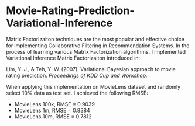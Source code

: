 # Movie-Rating-Prediction-Variational-Inference

Matrix Factorizaiton techniques are the most popular and effective choice for implementing Collaborative Filtering in Recommendation Systems. In the process of learning various Matrix Factorization algorithms, I implemented Variational Inference Matrix Factorizaiton introduced in:

Lim, Y. J., & Teh, Y. W. (2007). Variational Bayesian
approach to movie rating prediction. _Proceedings of
KDD Cup and Workshop._

When applying this implementation on MovieLens dataset and randomly select 10% data as test set. I achieved the following RMSE:

* MovieLens 100k, RMSE = 0.9039
* MovieLens 1m, RMSE = 0.8384
* MovieLens 10m, RMSE = 0.7812
